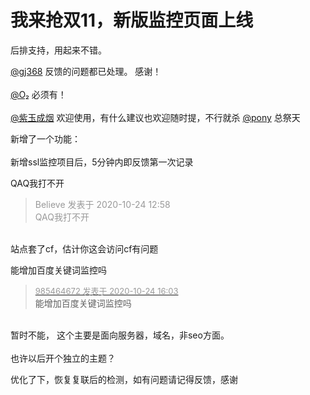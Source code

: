 # 我来抢双11，新版监控页面上线


后排支持，用起来不错。<img src="static/image/smiley/yct/010.gif" smilieid="41" border="0" alt="" />

<a href="https://www.hostloc.com/home.php?mod=space&amp;uid=9404" target="_blank">@gj368</a> 反馈的问题都已处理。 感谢！<br />
<br />
<a href="https://www.hostloc.com/home.php?mod=space&amp;uid=47213" target="_blank">@O₂</a> 必须有！<br />
<br />
<a href="https://www.hostloc.com/home.php?mod=space&amp;uid=40644" target="_blank">@紫玉成烟</a> 欢迎使用，有什么建议也欢迎随时提，不行就杀 <a href="https://www.hostloc.com/home.php?mod=space&amp;uid=19831" target="_blank">@pony</a> 总祭天

新增了一个功能：<br />
<br />
新增ssl监控项目后，5分钟内即反馈第一次记录

QAQ我打不开

<div class="quote"><blockquote><font color="#999999">Believe 发表于 2020-10-24 12:58</font><br />
<font color="#999999">QAQ我打不开</font></blockquote></div><br />
站点套了cf，估计你这会访问cf有问题

能增加百度关键词监控吗

<div class="quote"><blockquote><font size="2"><a href="https://www.hostloc.com/forum.php?mod=redirect&amp;goto=findpost&amp;pid=9346267&amp;ptid=757736" target="_blank"><font color="#999999">985464672 发表于 2020-10-24 16:03</font></a></font><br />
能增加百度关键词监控吗</blockquote></div><br />
暂时不能， 这个主要是面向服务器，域名，非seo方面。<br />
<br />
也许以后开个独立的主题？<br />


优化了下，恢复复联后的检测，如有问题请记得反馈，感谢

